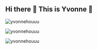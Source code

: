 ## Hi there 👋 This is Yvonne :light_blue_heart: 

<!--
**yvonnehouuu/yvonnehouuu** is a ✨ _special_ ✨ repository because its `README.md` (this file) appears on your GitHub profile.

Here are some ideas to get you started:

- 🔭 I’m currently working on ...
- 🌱 I’m currently learning ...
- 👯 I’m looking to collaborate on ...
- 🤔 I’m looking for help with ...
- 💬 Ask me about ...
- 📫 How to reach me: ...
- 😄 Pronouns: ...
- ⚡ Fun fact: ...
-->
<p><img src="https://github-readme-streak-stats.herokuapp.com/?user=yvonnehouuu&" alt="yvonnehouuu" /></p>
<p><img src="https://github-readme-stats.vercel.app/api/top-langs?username=yvonnehouuu&show_icons=true&locale=en&layout=compact" alt="yvonnehouuu" /></p>



<p align="left"> <img src="https://komarev.com/ghpvc/?username=yvonnehouuu&label=Profile%20views&color=0e75b6&style=flat-square" alt="yvonnehouuu" /> </p>

